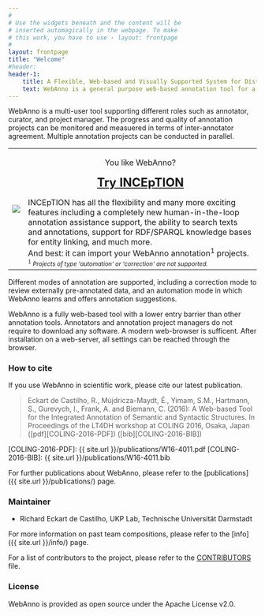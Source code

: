 ```yaml
---
#
# Use the widgets beneath and the content will be
# inserted automagically in the webpage. To make
# this work, you have to use › layout: frontpage
#
layout: frontpage
title: "Welcome"
#header:
header-1:
    title: A Flexible, Web-based and Visually Supported System for Distributed Annotations
    text: WebAnno is a general purpose web-based annotation tool for a wide range of linguistic annotations including various layers of morphological, syntactical, and semantic annotations.Additionaly, custom annotation layers can be defined, allowing WebAnno to be used also for non-linguistic annotation tasks.
---
```


WebAnno is a multi-user tool supporting different roles such as annotator, curator, and project manager. The progress and quality of annotation projects can be monitored and measuered in terms of inter-annotator agreement. Multiple annotation projects can be conducted in parallel.

<table width="100%">
<tr>
<td style="vertical-align: middle;">
<a href="https://inception-project.github.io"><img src="{{ site.url }}/images/logos/inception-banner.png"/></a>
</td>
<td>
<p style="text-align: center	;">You like WebAnno?</p>
<p style="text-align: center	;">
<b style="font-size: 150%;"><a href="https://inception-project.github.io">Try INCEpTION</a></b>
</p>
<div>
INCEpTION has all the flexibility and many more exciting features including a completely new human-in-the-loop annotation assistance
support, the ability to search texts and annotations, support for RDF/SPARQL knowledge bases for
entity linking, and much more. <br/>
And best: it can import your WebAnno annotation<sup>1</sup> projects. <br/>
<span style="font-size: 75%">
<sup>1</sup> <i>Projects of type 'automation' or 'correction' are not supported.</i>
</span>
</div>
</td>
</tr>
</table>

Different modes of annotation are supported, including a correction mode to review externally pre-annotated data, and an automation mode in which WebAnno learns and offers annotation suggestions.

WebAnno is a fully web-based tool with a lower entry barrier than other annotation tools. Annotators and annotation project managers do not require to download any software. A modern web-browser is sufficent. After installation on a web-server, all settings can be reached through the browser.

### How to cite

If you use WebAnno in scientific work, please cite our latest publication.

> Eckart de Castilho, R., Mújdricza-Maydt, É., Yimam, S.M., Hartmann, S., Gurevych, I., Frank, A. and Biemann, C. (2016): A Web-based Tool for the Integrated Annotation of Semantic and Syntactic Structures. In Proceedings of the LT4DH workshop at COLING 2016, Osaka, Japan ([pdf][COLING-2016-PDF]) ([bib][COLING-2016-BIB])

[COLING-2016-PDF]: {{ site.url }}/publications/W16-4011.pdf
[COLING-2016-BIB]: {{ site.url }}/publications/W16-4011.bib

For further publications about WebAnno, please refer to the [publications]({{ site.url }}/publications/) page.


### Maintainer

   * Richard Eckart de Castilho, UKP Lab, Technische Universität Darmstadt
   
For more information on past team compositions, please refer to the [info]({{ site.url }}/info/) page.

For a list of contributors to the project, please refer to the [CONTRIBUTORS](http://github.com/webanno/webanno/blob/master/CONTRIBUTORS.txt) file.

### License

WebAnno is provided as open source under the Apache License v2.0.
